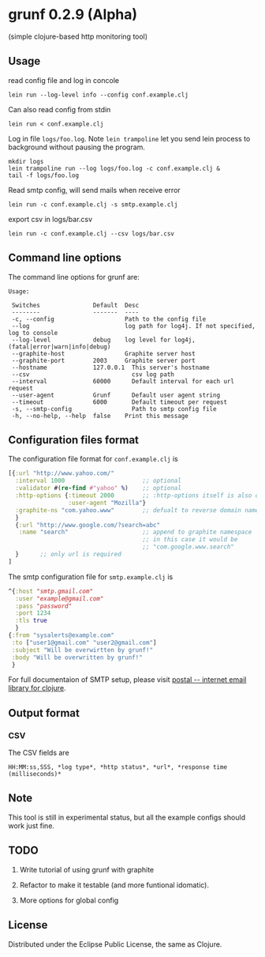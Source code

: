 # grunf 0.2.9 (Alpha)

(simple clojure-based http monitoring tool)

## Usage

read config file and log in concole
```
lein run --log-level info --config conf.example.clj
```

Can also read config from stdin
```
lein run < conf.example.clj
```

Log in file `logs/foo.log`. Note `lein trampoline` let you send lein process to background without pausing the program.

```
mkdir logs
lein trampoline run --log logs/foo.log -c conf.example.clj &
tail -f logs/foo.log
```

Read smtp config, will send mails when receive error
```
lein run -c conf.example.clj -s smtp.example.clj
```

export csv in logs/bar.csv
```
lein run -c conf.example.clj --csv logs/bar.csv
```

## Command line options

The command line options for grunf are:

```
Usage:

 Switches               Default  Desc
 --------               -------  ----
 -c, --config                    Path to the config file
 --log                           log path for log4j. If not specified, log to console 
 --log-level            debug    log level for log4j, (fatal|error|warn|info|debug)
 --graphite-host                 Graphite server host
 --graphite-port        2003     Graphite server port
 --hostname             127.0.0.1  This server's hostname
 --csv                             csv log path
 --interval             60000      Default interval for each url request
 --user-agent           Grunf      Default user agent string
 --timeout              6000       Default timeout per request
 -s, --smtp-config                 Path to smtp config file 
 -h, --no-help, --help  false    Print this message
```

## Configuration files format

The configuration file format for `conf.example.clj` is

```clj
[{:url "http://www.yahoo.com/"
  :interval 1000                      ;; optional
  :validator #(re-find #"yahoo" %)    ;; optional
  :http-options {:timeout 2000        ;; :http-options itself is also optional 
                 :user-agent "Mozilla"}
  :graphite-ns "com.yahoo.www"        ;; defualt to reverse domain name
  }
  {:url "http://www.google.com/?search=abc"
   :name "search"                     ;; append to graphite namespace
                                      ;; in this case it would be
                                      ;; "com.google.www.search"
  }      ;; only url is required
]
```

The smtp configuration file for `smtp.example.clj` is

```clj
^{:host "smtp.gmail.com"
  :user "example@gmail.com"
  :pass "password"
  :port 1234
  :tls true
  }
{:from "sysalerts@example.com"
 :to ["user1@gmail.com" "user2@gmail.com"]
 :subject "Will be overwirtten by grunf!"
 :body "Will be overwritten by grunf!"
 }
```

For full documentaion of SMTP setup, please visit [postal -- internet email library for clojure](https://github.com/drewr/postal).

## Output format

### CSV

The CSV fields are

```
HH:MM:ss,SSS, *log type*, *http status*, *url*, *response time (milliseconds)*
```

## Note

This tool is still in experimental status, but all the example configs should work just fine.

## TODO

1. Write tutorial of using grunf with graphite

2. Refactor to make it testable (and more funtional idomatic).

3. More options for global config

## License

Distributed under the Eclipse Public License, the same as Clojure.
